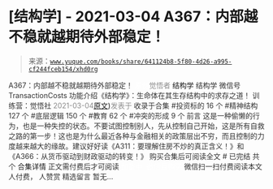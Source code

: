 # [结构学] - 2021-03-04 A367：内部越不稳就越期待外部稳定！

> 来源：[`www.yuque.com/books/share/641124b8-5f80-4d26-a995-cf244fceb154/xhd0rg`](https://www.yuque.com/books/share/641124b8-5f80-4d26-a995-cf244fceb154/xhd0rg)

<ne-p id="520f42f3293818f927861ebbd5b15da4_p_0" data-lake-id="520f42f3293818f927861ebbd5b15da4_p_0"><ne-text id="u80b499d9" style="color: rgb(51, 51, 51);">A367：内部越不稳就越期待外部稳定！</ne-text></ne-p> <ne-p id="d8ddfe5fac1ec11ce920e89c97cfb66d" data-lake-id="d8ddfe5fac1ec11ce920e89c97cfb66d"><ne-text id="u3a41fd4a" ne-fontsize="12" style="color: rgb(255, 255, 255);">原创</ne-text><ne-text id="ubce5dfb1" style="color: rgb(140, 140, 140);">觉悟者</ne-text> <ne-text id="u3dfb9c67" ne-fontsize="14">结构学</ne-text></ne-p> <ne-p id="b6c20b50d093ec61cf4f1e392ad8d0bb" data-lake-id="b6c20b50d093ec61cf4f1e392ad8d0bb"><ne-text id="u9d6dce62" ne-fontsize="14" ne-bold="true" style="color: rgb(51, 51, 51);">结构学</ne-text></ne-p> <ne-p id="010134ffaa7e7b09a3c7e8bd68e74472" data-lake-id="010134ffaa7e7b09a3c7e8bd68e74472"><ne-text id="u9b6be355" ne-fontsize="14" style="color: rgb(51, 51, 51);">微信号</ne-text><ne-text id="u49d6a7da" ne-fontsize="14" style="color: rgb(51, 51, 51);">TransactionCosts</ne-text></ne-p> <ne-p id="ed0dbb778046ae4fe968ac37100762f5" data-lake-id="ed0dbb778046ae4fe968ac37100762f5"><ne-text id="u03c5d90a" ne-fontsize="14" style="color: rgb(51, 51, 51);">功能介绍</ne-text><ne-text id="u8d321eaa" ne-fontsize="14" style="color: rgb(51, 51, 51);">《结构学》：生命体在其生存结构中的求存之道！ 训练营：觉悟社</ne-text></ne-p> <ne-p id="fad366c1fcdb3d54702efc6f120f6e13" data-lake-id="fad366c1fcdb3d54702efc6f120f6e13"><ne-text id="u3a6052b8" style="color: rgb(140, 140, 140);">2021-03-04</ne-text>[<ne-text id="u7073a7b6" ne-fontsize="14">原文</ne-text>](https://mp.weixin.qq.com/s?__biz=MzIzMDYwOTM0Mg==&mid=2247485357&idx=1&sn=8defe53f9944202f9dd4504eb4b58400&chksm=e8b19f7cdfc6166a35ae3b9e710959c0bbbd9cd381fe3ce105489b542c9c695e3778bae7a2c5#rd))<ne-text id="u5c617bf2" ne-fontsize="14" style="color: rgb(140, 140, 140);">发表于</ne-text></ne-p> <ne-p id="f0dba8a91722cf2f17e61ac94f443bc0" data-lake-id="f0dba8a91722cf2f17e61ac94f443bc0"><ne-text id="ufe810c9c" style="color: rgb(51, 51, 51);">收录于合集</ne-text></ne-p> <ne-p id="a780f5af86d37ca481ecdd21f0f97a29" data-lake-id="a780f5af86d37ca481ecdd21f0f97a29"><ne-text id="u9878b695" style="color: rgb(51, 51, 51);">#投资标的 16 个</ne-text></ne-p> <ne-p id="441d4eefb75c1d1f22ea2dc3d429b8dd" data-lake-id="441d4eefb75c1d1f22ea2dc3d429b8dd"><ne-text id="u31545837" style="color: rgb(51, 51, 51);">#精神结构 127 个</ne-text></ne-p> <ne-p id="58da76723d356683a4989537cca295f2" data-lake-id="58da76723d356683a4989537cca295f2"><ne-text id="u2b102bab" style="color: rgb(51, 51, 51);">#底层逻辑 150 个</ne-text></ne-p> <ne-p id="b4eb27d93eab2583038b6dfaad2fb257" data-lake-id="b4eb27d93eab2583038b6dfaad2fb257"><ne-text id="ua12b56b6" style="color: rgb(51, 51, 51);">#教育 62 个</ne-text></ne-p> <ne-p id="753323f7de36d98887d8407c2b17b481" data-lake-id="753323f7de36d98887d8407c2b17b481"><ne-text id="ufe34376a" style="color: rgb(51, 51, 51);">#冲突的形成 9 个</ne-text></ne-p> <ne-p id="8a0c2f98cb9bf35ef2620f332db20466" data-lake-id="8a0c2f98cb9bf35ef2620f332db20466"><ne-text id="uf00c9652" style="color: rgb(51, 51, 51);">前言</ne-text></ne-p> <ne-p id="20aa6f685989653fb1e88cb09599e810" data-lake-id="20aa6f685989653fb1e88cb09599e810"><ne-text id="u7ab378e6" style="color: rgb(51, 51, 51);">这是一种偷懒的行为，也是一种失控的状态。不要试图控制别人，先从控制自己开始，这是所有自救之路的第一步！这也是为什么最近各种与金融相关的政策层出不穷，而且控制的力度越来越大的缘故。建议好好读《A311：要理解住房不炒的真正含义！》和《A366：从货币驱动到财政驱动的转变！》</ne-text></ne-p> <ne-p id="157674221ce2a15abad91afb64c756f7" data-lake-id="157674221ce2a15abad91afb64c756f7" ne-alignment="center"><ne-text id="u66a1c7f3" style="color: rgb(51, 51, 51);">购买合集后可阅读全文</ne-text></ne-p> <ne-p id="602a2a357a0726fdc2a0ec04a16e0b39" data-lake-id="602a2a357a0726fdc2a0ec04a16e0b39" ne-alignment="center"><ne-text id="u087439fb" style="color: rgb(51, 51, 51);">#</ne-text></ne-p> <ne-p id="da3a8f6097313d6d9f2ac7d5c7be82ab" data-lake-id="da3a8f6097313d6d9f2ac7d5c7be82ab" ne-alignment="center"><ne-text id="u729e6949" style="color: rgb(51, 51, 51);">已完结 共个</ne-text></ne-p> <ne-p id="6b627d912c801116dfa0fee59998a184" data-lake-id="6b627d912c801116dfa0fee59998a184" ne-alignment="center"><ne-text id="u6b4d1dd1" ne-fontsize="16">合集详情</ne-text></ne-p> <ne-p id="b6e28cb707029bfe1b3c4cdd6802a3ef" data-lake-id="b6e28cb707029bfe1b3c4cdd6802a3ef" ne-alignment="center"><ne-text id="u1bfff364" style="color: rgb(51, 51, 51);">正文需付费后才可阅读</ne-text></ne-p> <ne-p id="29792d1009f63563c67d61f4d3c956ef" data-lake-id="29792d1009f63563c67d61f4d3c956ef" ne-alignment="center"><ne-text id="u6723c333" style="color: rgb(255, 255, 255);">加载中</ne-text></ne-p> <ne-p id="116f41fca7fd635adebfe6738167bcea" data-lake-id="116f41fca7fd635adebfe6738167bcea" ne-alignment="center"><ne-text id="u01580612" style="color: rgb(255, 255, 255);"> 微信豆购买</ne-text></ne-p> <ne-p id="3954db6d3bc4027f53fb5434f7440db0" data-lake-id="3954db6d3bc4027f53fb5434f7440db0" ne-alignment="center"><ne-text id="ua0b9e38b" style="color: rgb(51, 51, 51);">微信扫一扫付费阅读本文</ne-text></ne-p> <ne-p id="6df31f2877a9aa4d6c83998dbd3f214a" data-lake-id="6df31f2877a9aa4d6c83998dbd3f214a" ne-alignment="center"><ne-text id="uf6c71b17" ne-fontsize="13" style="color: rgb(51, 51, 51);">人付费， 人赞赏</ne-text></ne-p> <ne-h3 id="j9NPb" data-lake-id="j9NPb"><ne-heading-ext><ne-heading-anchor></ne-heading-anchor><ne-heading-fold></ne-heading-fold></ne-heading-ext><ne-heading-content><ne-text id="uf2868f0f" ne-fontsize="16" style="color: rgb(51, 51, 51);">精选留言</ne-text></ne-heading-content></ne-h3> <ne-p id="f12b4d1ebda22d64ded14b48f640fda3" data-lake-id="f12b4d1ebda22d64ded14b48f640fda3"><ne-text id="u690c78c1" style="color: rgb(51, 51, 51);">暂无...</ne-text></ne-p>